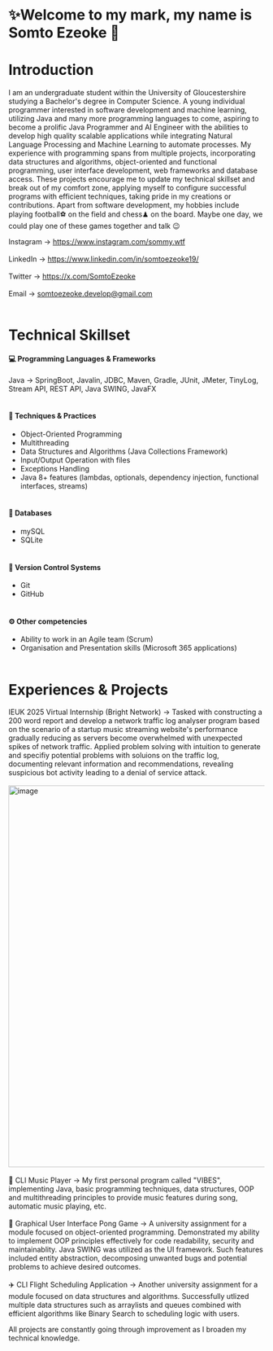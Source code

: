 # ✨Welcome to my mark, my name is Somto Ezeoke 👋


# Introduction 
I am an undergraduate student within the University of Gloucestershire studying a Bachelor's degree in Computer Science. A young individual programmer interested in software development and machine learning, utilizing Java and many more programming languages to come, aspiring to become a prolific Java Programmer and AI Engineer with the abilities to develop high quality scalable applications while integrating Natural Language Processing and Machine Learning to automate processes. My experience with programming spans from multiple projects, incorporating data structures and algorithms, object-oriented and functional programming, user interface development, web frameworks and database access. These projects encourage me to update my technical skillset and break out of my comfort zone, applying myself to configure successful programs with efficient techniques, taking pride in my creations or contributions. Apart from software development, my hobbies include playing football⚽ on the field and chess♟ on the board. Maybe one day, we could play one of these games together and talk 😉

Instagram -> https://www.instagram.com/sommy.wtf <br><br>
LinkedIn -> https://www.linkedin.com/in/somtoezeoke19/ <br><br>
Twitter -> https://x.com/SomtoEzeoke <br><br>
Email -> somtoezeoke.develop@gmail.com <br><br>

# Technical Skillset
#### 💻 Programming Languages & Frameworks
Java -> SpringBoot, Javalin, JDBC, Maven, Gradle, JUnit, JMeter, TinyLog, Stream API, REST API, Java SWING, JavaFX <br><br>

#### 🤺 Techniques & Practices
- Object-Oriented Programming
- Multithreading
- Data Structures and Algorithms (Java Collections Framework)
- Input/Output Operation with files
- Exceptions Handling
- Java 8+ features (lambdas, optionals, dependency injection, functional interfaces, streams) <br><br>

#### 📘 Databases
- mySQL
- SQLite <br><br>

#### 🔄 Version Control Systems
- Git
- GitHub <br><br>

#### ⚙️ Other competencies
- Ability to work in an Agile team (Scrum)
- Organisation and Presentation skills (Microsoft 365 applications)<br><br>

# Experiences & Projects 
IEUK 2025 Virtual Internship (Bright Network) -> Tasked with constructing a 200 word report and develop a network traffic log analyser program based on the scenario of a startup music streaming website's performance gradually reducing as servers become overwhelmed with unexpected spikes of network traffic. Applied problem solving with intuition to generate and specifiy potential problems with soluions on the traffic log, documenting relevant information and recommendations, revealing suspicious bot activity leading to a denial of service attack. 
<br><br>
<img width="3000" height="750" alt="image" src="https://github.com/user-attachments/assets/09824ab0-0e8e-4174-9d47-0f7b664d1742" />
<br><br>
🎵 CLI Music Player -> My first personal program called "VIBES", implementing Java, basic programming techniques, data structures, OOP and multithreading principles to provide music features during song, automatic music playing, etc.
<br><br>
🏓 Graphical User Interface Pong Game -> A university assignment for a module focused on object-oriented programming. Demonstrated my ability to implement OOP principles effectively for code readability, security and maintainablity. Java SWING was utilized as the UI framework. Such features included entity abstraction, decomposing unwanted bugs and potential problems to achieve desired outcomes. 
<br><br>
✈️ CLI Flight Scheduling Application -> Another university assignment for a module focused on data structures and algorithms. Successfully utlized multiple data structures such as arraylists and queues combined with efficient algorithms like Binary Search to scheduling logic with users.

All projects are constantly going through improvement as I broaden my technical knowledge.

